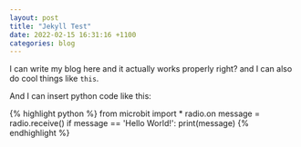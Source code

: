 ```yaml
---
layout: post
title: "Jekyll Test"
date: 2022-02-15 16:31:16 +1100
categories: blog
---
```


I can write my blog here and it actually works properly right? and I can also do cool things like `this`.

And I can insert python code like this:

{% highlight python %}
from microbit import *
radio.on
message = radio.receive()
if message == 'Hello World!':
    print(message)
{% endhighlight %}